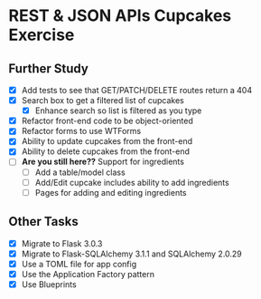 REST & JSON APIs Cupcakes Exercise
==================================

Further Study
-------------

- [x] Add tests to see that GET/PATCH/DELETE routes return a 404
- [x] Search box to get a filtered list of cupcakes
  - [x] Enhance search so list is filtered as you type
- [x] Refactor front-end code to be object-oriented
- [x] Refactor forms to use WTForms
- [x] Ability to update cupcakes from the front-end
- [x] Ability to delete cupcakes from the front-end
- [ ] __Are you still here??__ Support for ingredients
  - [ ] Add a table/model class
  - [ ] Add/Edit cupcake includes ability to add ingredients
  - [ ] Pages for adding and editing ingredients

Other Tasks
-----------

- [x] Migrate to Flask 3.0.3
- [x] Migrate to Flask-SQLAlchemy 3.1.1 and SQLAlchemy 2.0.29
- [x] Use a TOML file for app config
- [x] Use the Application Factory pattern
- [x] Use Blueprints
